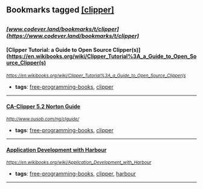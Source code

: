 ## Bookmarks tagged [[clipper]](https://www.codever.land/search?q=[clipper])

_<sup><sup>[www.codever.land/bookmarks/t/clipper](https://www.codever.land/bookmarks/t/clipper)</sup></sup>_
---
#### [Clipper Tutorial: a Guide to Open Source Clipper(s)](https://en.wikibooks.org/wiki/Clipper_Tutorial%3A_a_Guide_to_Open_Source_Clipper(s)
_<sup>https://en.wikibooks.org/wiki/Clipper_Tutorial%3A_a_Guide_to_Open_Source_Clipper(s</sup>_

* **tags**: [free-programming-books](../tagged/free-programming-books.md), [clipper](../tagged/clipper.md)
---
#### [CA-Clipper 5.2 Norton Guide](http://www.ousob.com/ng/clguide/)
_<sup>http://www.ousob.com/ng/clguide/</sup>_

* **tags**: [free-programming-books](../tagged/free-programming-books.md), [clipper](../tagged/clipper.md)
---
#### [Application Development with Harbour](https://en.wikibooks.org/wiki/Application_Development_with_Harbour)
_<sup>https://en.wikibooks.org/wiki/Application_Development_with_Harbour</sup>_

* **tags**: [free-programming-books](../tagged/free-programming-books.md), [clipper](../tagged/clipper.md), [harbour](../tagged/harbour.md)
---
